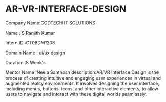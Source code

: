 # AR-VR-INTERFACE-DESIGN
Company Name:CODTECH IT SOLUTIONS

Name : S Ranjith Kumar 

Intern ID :CT08DM1208

Domain Name : ui/ux design 

Duration :8 Week's

Mentor Name :Neela Santhosh
description:AR/VR Interface Design is the process of creating intuitive and engaging user experiences in virtual and augmented reality environments. It involves designing the user interface, including menus, buttons, icons, and other interactive elements, to allow users to navigate and interact with these digital worlds seamlessly. 
